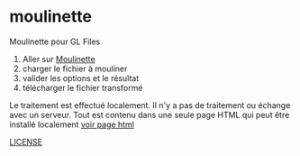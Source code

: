 # moulinette
Moulinette pour GL Files



1. Aller sur [Moulinette](https://jerp.github.io/moulinette/)
2. charger le fichier à mouliner
3. valider les options et le résultat
4. télécharger le fichier transformé

Le traitement est effectué localement. Il n'y a pas de traitement ou échange avec un serveur.
Tout est contenu dans une seule page HTML qui peut être installé localement [voir page html](https://raw.githubusercontent.com/jerp/moulinette/main/index.html)

[LICENSE](https://github.com/jerp/moulinette/blob/main/LICENSE)

